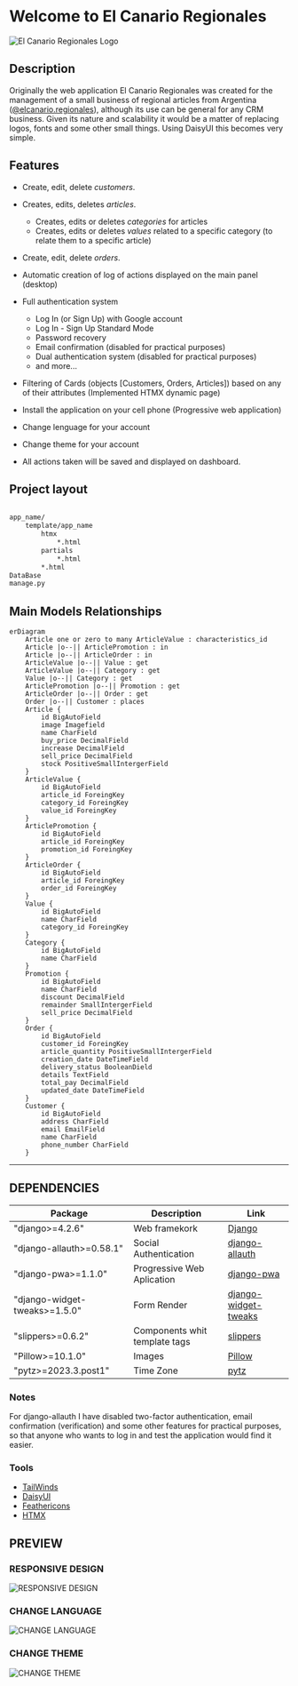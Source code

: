 # Welcome to El Canario Regionales

![El Canario Regionales Logo](images/logo-header.png)

## Description

Originally the web application El Canario Regionales was created for the management of a small business of regional articles from Argentina ([@elcanario.regionales](https://www.instagram.com/elcanario.regionales/)), although its use can be general for any CRM business.
Given its nature and scalability it would be a matter of replacing logos, fonts and some other small things.
Using DaisyUI this becomes very simple.

## Features

- Create, edit, delete _customers_.

- Creates, edits, deletes _articles_.
  - Creates, edits or deletes _categories_ for articles
  - Creates, edits or deletes _values_ related to a specific category (to relate them to a specific article)

- Create, edit, delete _orders_.

- Automatic creation of log of actions displayed on the main panel (desktop)

- Full authentication system
  - Log In (or Sign Up) with Google account
  - Log In - Sign Up Standard Mode
  - Password recovery
  - Email confirmation (disabled for practical purposes)
  - Dual authentication system (disabled for practical purposes)
  - and more...

- Filtering of Cards (objects [Customers, Orders, Articles]) based on any of their attributes (Implemented HTMX dynamic page)

- Install the application on your cell phone (Progressive web application)

- Change lenguage for your account

- Change theme for your account

- All actions taken will be saved and displayed on dashboard.

## Project layout

``` bash

app_name/
    template/app_name
        htmx
            *.html
        partials
            *.html
        *.html
DataBase
manage.py
```

## Main Models Relationships

``` mermaid
erDiagram 
    Article one or zero to many ArticleValue : characteristics_id
    Article |o--|| ArticlePromotion : in
    Article |o--|| ArticleOrder : in
    ArticleValue |o--|| Value : get
    ArticleValue |o--|| Category : get
    Value |o--|| Category : get
    ArticlePromotion |o--|| Promotion : get
    ArticleOrder |o--|| Order : get
    Order |o--|| Customer : places
    Article {
        id BigAutoField
        image Imagefield
        name CharField
        buy_price DecimalField
        increase DecimalField
        sell_price DecimalField
        stock PositiveSmallIntergerField
    }
    ArticleValue {
        id BigAutoField
        article_id ForeingKey
        category_id ForeingKey
        value_id ForeingKey
    }
    ArticlePromotion {
        id BigAutoField
        article_id ForeingKey
        promotion_id ForeingKey
    }
    ArticleOrder {
        id BigAutoField
        article_id ForeingKey
        order_id ForeingKey
    }
    Value {
        id BigAutoField
        name CharField
        category_id ForeingKey
    }
    Category {
        id BigAutoField
        name CharField
    }
    Promotion {
        id BigAutoField
        name CharField
        discount DecimalField
        remainder SmallIntergerField
        sell_price DecimalField
    }
    Order {
        id BigAutoField
        customer_id ForeingKey
        article_quantity PositiveSmallIntergerField
        creation_date DateTimeField
        delivery_status BooleanDield
        details TextField
        total_pay DecimalField
        updated_date DateTimeField
    }
    Customer {
        id BigAutoField
        address CharField
        email EmailField
        name CharField
        phone_number CharField
    }
```

---

## DEPENDENCIES

| Package | Description | Link |
| ----------- | ---|---|
| "django>=4.2.6" | Web framekork | [Django](https://www.djangoproject.com/) |
| "django-allauth>=0.58.1" | Social Authentication |[django-allauth](https://github.com/pennersr/django-allauth)|
| "django-pwa>=1.1.0" | Progressive Web Aplication | [django-pwa](https://github.com/silviolleite/django-pwa) |
| "django-widget-tweaks>=1.5.0" | Form Render | [django-widget-tweaks](https://github.com/jazzband/django-widget-tweaks) |
| "slippers>=0.6.2" |Components whit template tags| [slippers](https://github.com/mixxorz/slippers) |
| "Pillow>=10.1.0" |Images|[Pillow](https://github.com/python-pillow/Pillow)|
| "pytz>=2023.3.post1" |Time Zone|[pytz](https://github.com/stub42/pytz)|

### Notes

For django-allauth I have disabled two-factor authentication, email confirmation (verification) and some other features for practical purposes, so that anyone who wants to log in and test the application would find it easier.

### Tools

- [TailWinds](https://tailwindcss.com/)
- [DaisyUI](https://daisyui.com/)
- [Feathericons](https://feathericons.com/)
- [HTMX](https://htmx.org/)

## PREVIEW

### RESPONSIVE DESIGN

![RESPONSIVE DESIGN](images/responsive_design.png)

### CHANGE LANGUAGE

![CHANGE LANGUAGE](images/switch-lenguage.gif)

### CHANGE THEME

![CHANGE THEME](images/switch-theme.gif)
